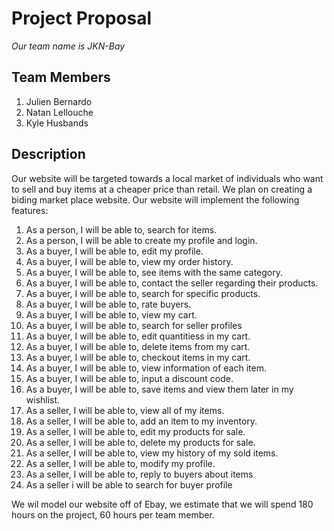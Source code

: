# **Project Proposal**
  *Our team name is JKN-Bay*
## Team Members
  1. Julien Bernardo
  2. Natan Lellouche
  3. Kyle Husbands
  
  
## Description
  Our website will be targeted towards a local market of individuals who want to sell and buy items at a cheaper price than retail.
  We plan on creating a biding market place website.
  Our website will implement the following features:
  
1. As a person, I will be able to, search for items.
2. As a person, I will be able to create my profile and login.
3. As a buyer, I will be able to, edit my profile.
4. As a buyer, I will be able to, view my order history.
5. As a buyer, I will be able to, see items with the same category.
6. As a buyer, I will be able to, contact the seller regarding their products.
7. As a buyer, I will be able to, search for specific products.  
8. As a buyer, I will be able to, rate buyers.
9. As a buyer, I will be able to, view my cart.
10. As a buyer, I will be able to, search for seller profiles 
10. As a buyer, I will be able to, edit quantitiess in my cart.
11. As a buyer, I will be able to, delete items from my cart.
12. As a buyer, I will be able to, checkout items in my cart.
13. As a buyer, I will be able to, view information of each item.
14. As a buyer, I will be able to, input a discount code.
15. As a buyer, I will be able to, save items and view them later in my wishlist.
17. As a seller, I will be able to, view all of my items.
18. As a seller, I will be able to, add an item to my inventory.
19. As a seller, I will be able to, edit my products for sale.
20. As a seller, I will be able to, delete my products for sale.
21. As a seller, I will be able to, view my history of my sold items.
22. As a seller, I will be able to, modify my profile.
23. As a seller, I will be able to, reply to buyers about items
24. As a seller i will be able to search for buyer profile
      
 We wil model our website off of Ebay, we estimate that we will spend 180 hours on the project, 60 hours per team member.
      
